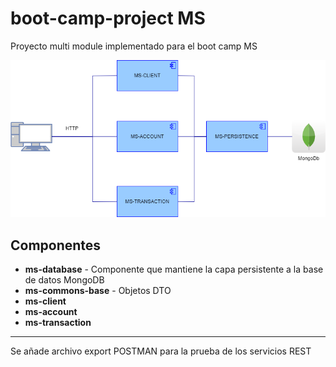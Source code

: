 # boot-camp-project MS
Proyecto multi module implementado para el boot camp MS

![Diagram](diagram.png)

## Componentes

- **ms-database** - Componente que mantiene la capa persistente a la base de datos MongoDB
- **ms-commons-base** - Objetos DTO
- **ms-client**
- **ms-account**
- **ms-transaction**

***
Se añade archivo export POSTMAN para la prueba de los servicios REST